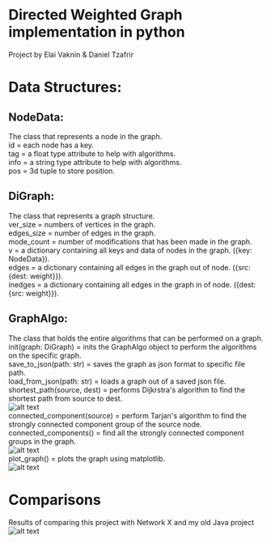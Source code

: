 # Directed Weighted Graph implementation in python
Project by Elai Vaknin & Daniel Tzafrir

# Data Structures:
## NodeData:
The class that represents a node in the graph.</br>
id = each node has a key.</br>
tag = a float type attribute to help with algorithms.</br>
info = a string type attribute to help with algorithms.</br>
pos = 3d tuple to store position.</br>

## DiGraph:
The class that represents a graph structure.</br>
ver_size = numbers of vertices in the graph.</br>
edges_size = number of edges in the graph.</br>
mode_count = number of modifications that has been made in the graph.</br>
v = a dictionary containing all keys and data of nodes in the graph. ({key: NodeData}).</br>
edges = a dictionary containing all edges in the graph out of node. ({src: {dest: weight}}).</br>
inedges = a dictionary containing all edges in the graph in of node. ({dest: {src: weight}}).</br>

## GraphAlgo:
The class that holds the entire algorithms that can be performed on a graph.</br>
init(graph: DiGraph) = inits the GraphAlgo object to perform the algorithms on the specific graph.</br>
save_to_json(path: str) = saves the graph as json format to specific file path.</br>
load_from_json(path: str) = loads a graph out of a saved json file.</br>
shortest_path(source, dest) = performs Dijkrstra's algorithm to find the shortest path from source to dest.</br>
![alt text](https://i.imgur.com/tF2uWnq.gif)</br>
connected_component(source) = perform Tarjan's algorithm to find the strongly connected component group of the source node.</br>
connected_components() = find all the strongly connected component groups in the graph.</br>
![alt text](https://i.imgur.com/GOGoP7L.gifL)</br>
plot_graph() = plots the graph using matplotlib.</br>
![alt text](https://i.imgur.com/Gkxx3q1.jpg)</br>

# Comparisons
Results of comparing this project with Network X and my old Java project
![alt text](https://i.imgur.com/mkRmX3G.jpg)</br>
